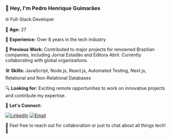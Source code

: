 ### 👋 Hey, I'm Pedro Henrique Guimarães

🌐 Full-Stack Developer

📆 **Age:** 27

🚀 **Experience:** Over 8 years in the tech industry

🏢 **Previous Work:** Contributed to major projects for renowned Brazilian companies, including Jornal Estadão and Editora Abril. Currently collaborating with global organizations.

🛠️ **Skills:** JavaScript, Node.js, React.js, Automated Testing, Next.js, Relational and Non-Relational Databases

🔍 **Looking for:** Exciting remote opportunities to work on innovative projects and contribute my expertise.

💬 **Let's Connect:**

[![LinkedIn](https://img.shields.io/badge/-LinkedIn-0A66C2?style=flat&logo=LinkedIn&logoColor=white)]([https://www.linkedin.com/in/seu-perfil](https://www.linkedin.com/in/pedro-henrique-guimar%C3%A3es-3b405b148/))
[![Email](https://img.shields.io/badge/-Email-D14836?style=flat&logo=Gmail&logoColor=white)](mailto:devpedroguimaraes@gmail.com)

🌟 Feel free to reach out for collaboration or just to chat about all things tech! 🚀
